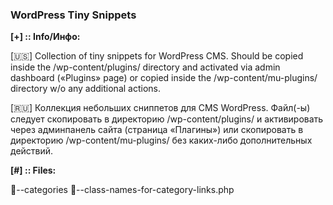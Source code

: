 ### WordPress Tiny Snippets

<strong>[+] :: Info/Инфо:</strong>

[🇺🇸] Collection of tiny snippets for WordPress CMS. Should be copied inside the /wp-content/plugins/ directory and activated via admin dashboard («Plugins» page) or copied inside the /wp-content/mu-plugins/ directory w/o any additional actions.

[🇷🇺] Коллекция небольших сниппетов для CMS WordPress. Файл(-ы) следует скопировать в директорию /wp-content/plugins/ и активировать через админпанель сайта (страница «Плагины») или скопировать в директорию /wp-content/mu-plugins/ без каких-либо дополнительных действий.


<strong>[#] :: Files:</strong>

📁--categories
 📄--class-names-for-category-links.php


